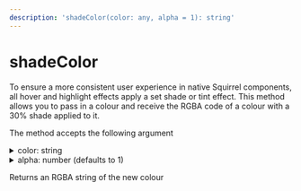 ```yaml
---
description: 'shadeColor(color: any, alpha = 1): string'
---
```


# shadeColor

To ensure a more consistent user experience in native Squirrel components, all hover and highlight effects apply a set shade or tint effect.  This method allows you to pass in a colour and receive the RGBA code of a colour with a 30% shade applied to it.&#x20;

The method accepts the following argument

<details>

<summary>color: string</summary>

The color in either Hex or RGB

</details>

<details>

<summary>alpha: number (defaults to 1)</summary>

The alpha value for the color

</details>

Returns an RGBA string of the new colour
